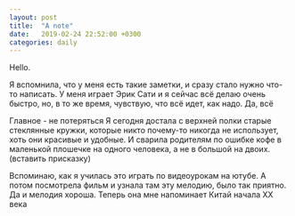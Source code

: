 ```yaml
---
layout: post
title:  "A note"
date:   2019-02-24 22:52:00 +0300
categories: daily
---
```

Hello.   

Я вспомнила, что у меня есть такие заметки, и сразу стало нужно что-то написать.
У меня играет Эрик Сати и я сейчас всё делаю очень быстро, но, в то же время, чувствую, что всё идет, как надо. Да, всё

Главное - не потеряться
Я сегодня достала с верхней полки старые стеклянные кружки, которые никто почему-то никогда не использует, хоть они красивые и удобные. И сварила родителям по ошибке кофе в маленькой плошечке на одного человека, а не в большой на двоих. (вставить присказку)

Вспоминаю, как я училась это играть по видеоурокам на ютубе. А потом посмотрела фильм и узнала там эту мелодию, было так приятно. Да и мелодия хороша. Теперь она мне напоминает Китай начала ХХ века


